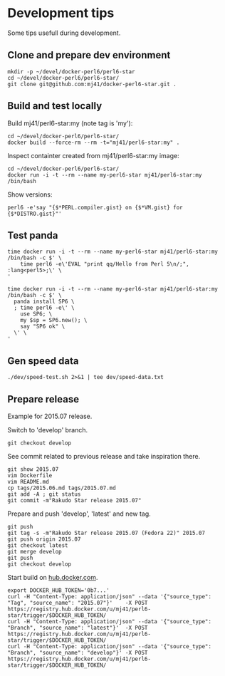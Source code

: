 Development tips
================

Some tips usefull during development.

Clone and prepare dev environment
---------------------------------

    mkdir -p ~/devel/docker-perl6/perl6-star
    cd ~/devel/docker-perl6/perl6-star/
    git clone git@github.com:mj41/docker-perl6-star.git .


Build and test locally
----------------------

Build mj41/perl6-star:my (note tag is 'my'):

    cd ~/devel/docker-perl6/perl6-star/
    docker build --force-rm --rm -t="mj41/perl6-star:my" .

Inspect containter created from mj41/perl6-star:my image:

    cd ~/devel/docker-perl6/perl6-star/
    docker run -i -t --rm --name my-perl6-star mj41/perl6-star:my /bin/bash

Show versions:

    perl6 -e'say "{$*PERL.compiler.gist} on {$*VM.gist} for {$*DISTRO.gist}"'

Test panda
----------

    time docker run -i -t --rm --name my-perl6-star mj41/perl6-star:my /bin/bash -c $' \
		time perl6 -e\'EVAL "print qq/Hello from Perl 5\n/;", :lang<perl5>;\' \
	'

    time docker run -i -t --rm --name my-perl6-star mj41/perl6-star:my /bin/bash -c $' \
      panda install SP6 \
      ; time perl6 -e\' \
        use SP6; \
        my $sp = SP6.new(); \
        say "SP6 ok" \
      \' \
    '

Gen speed data
--------------

    ./dev/speed-test.sh 2>&1 | tee dev/speed-data.txt

Prepare release
---------------

Example for 2015.07 release.

Switch to 'develop' branch.

    git checkout develop

See commit related to previous release and take inspiration there.

    git show 2015.07
    vim Dockerfile
    vim README.md
    cp tags/2015.06.md tags/2015.07.md
    git add -A ; git status
    git commit -m"Rakudo Star release 2015.07"

Prepare and push 'develop', 'latest' and new tag.

    git push
    git tag -s -m"Rakudo Star release 2015.07 (Fedora 22)" 2015.07
    git push origin 2015.07
    git checkout latest
    git merge develop
    git push
    git checkout develop

Start build on [hub.docker.com](https://registry.hub.docker.com/u/mj41/perl6-star/).

	export DOCKER_HUB_TOKEN='0b7...'
	curl -H "Content-Type: application/json" --data '{"source_type": "Tag", "source_name": "2015.07"}'    -X POST https://registry.hub.docker.com/u/mj41/perl6-star/trigger/$DOCKER_HUB_TOKEN/
	curl -H "Content-Type: application/json" --data '{"source_type": "Branch", "source_name": "latest"}'  -X POST https://registry.hub.docker.com/u/mj41/perl6-star/trigger/$DOCKER_HUB_TOKEN/
	curl -H "Content-Type: application/json" --data '{"source_type": "Branch", "source_name": "develop"}' -X POST https://registry.hub.docker.com/u/mj41/perl6-star/trigger/$DOCKER_HUB_TOKEN/
